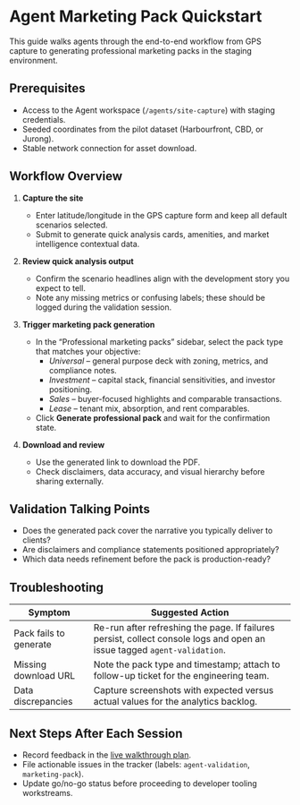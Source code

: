 # Agent Marketing Pack Quickstart

This guide walks agents through the end-to-end workflow from GPS capture to generating professional marketing packs in the staging environment.

## Prerequisites

- Access to the Agent workspace (`/agents/site-capture`) with staging credentials.
- Seeded coordinates from the pilot dataset (Harbourfront, CBD, or Jurong).
- Stable network connection for asset download.

## Workflow Overview

1. **Capture the site**
   - Enter latitude/longitude in the GPS capture form and keep all default scenarios selected.
   - Submit to generate quick analysis cards, amenities, and market intelligence contextual data.

2. **Review quick analysis output**
   - Confirm the scenario headlines align with the development story you expect to tell.
   - Note any missing metrics or confusing labels; these should be logged during the validation session.

3. **Trigger marketing pack generation**
   - In the “Professional marketing packs” sidebar, select the pack type that matches your objective:
     - *Universal* – general purpose deck with zoning, metrics, and compliance notes.
     - *Investment* – capital stack, financial sensitivities, and investor positioning.
     - *Sales* – buyer-focused highlights and comparable transactions.
     - *Lease* – tenant mix, absorption, and rent comparables.
   - Click **Generate professional pack** and wait for the confirmation state.

4. **Download and review**
   - Use the generated link to download the PDF.
   - Check disclaimers, data accuracy, and visual hierarchy before sharing externally.

## Validation Talking Points

- Does the generated pack cover the narrative you typically deliver to clients?
- Are disclaimers and compliance statements positioned appropriately?
- Which data needs refinement before the pack is production-ready?

## Troubleshooting

| Symptom | Suggested Action |
| --- | --- |
| Pack fails to generate | Re-run after refreshing the page. If failures persist, collect console logs and open an issue tagged `agent-validation`. |
| Missing download URL | Note the pack type and timestamp; attach to follow-up ticket for the engineering team. |
| Data discrepancies | Capture screenshots with expected versus actual values for the analytics backlog. |

## Next Steps After Each Session

- Record feedback in the [live walkthrough plan](../validation/live_walkthrough_plan.md).
- File actionable issues in the tracker (labels: `agent-validation`, `marketing-pack`).
- Update go/no-go status before proceeding to developer tooling workstreams.

